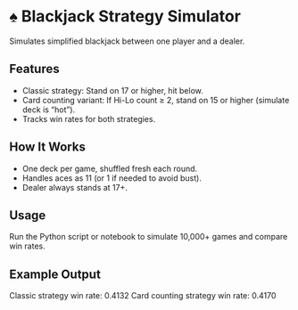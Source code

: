 # ♠️ Blackjack Strategy Simulator

Simulates simplified blackjack between one player and a dealer.

## Features

- Classic strategy: Stand on 17 or higher, hit below.
- Card counting variant: If Hi-Lo count ≥ 2, stand on 15 or higher (simulate deck is “hot”).
- Tracks win rates for both strategies.

## How It Works

- One deck per game, shuffled fresh each round.
- Handles aces as 11 (or 1 if needed to avoid bust).
- Dealer always stands at 17+.

## Usage

Run the Python script or notebook to simulate 10,000+ games and compare win rates.

## Example Output

Classic strategy win rate: 0.4132
Card counting strategy win rate: 0.4170



